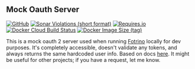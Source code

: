 ## Mock Oauth Server

[![GitHub](https://img.shields.io/github/license/michaelmolino/fotrino-frontend?style=for-the-badge)](https://www.gnu.org/licenses/gpl-3.0.en.html)
[![Sonar Violations (short format)](https://img.shields.io/sonar/violations/michaelmolino_mock-oauth-server?label=sonar%20violations&server=https%3A%2F%2Fsonarcloud.io&style=for-the-badge)](https://sonarcloud.io/dashboard?id=michaelmolino_mock-oauth-server)
[![Requires.io](https://img.shields.io/requires/github/michaelmolino/mock-oauth-server?style=for-the-badge)](https://requires.io/github/michaelmolino/mock-oauth-server/requirements/?branch=master)
[![Docker Cloud Build Status](https://img.shields.io/docker/cloud/build/michaelmolino/mock-oauth-server?style=for-the-badge)](https://hub.docker.com/repository/docker/michaelmolino/mock-oauth-server)
[![Docker Image Size (tag)](https://img.shields.io/docker/image-size/michaelmolino/mock-oauth-server/latest?label=Docker%20Image%20Size&style=for-the-badge)](https://hub.docker.com/repository/docker/michaelmolino/mock-oauth-server)

This is a mock oauth 2 server used when running [Fotrino](https://www.fotrino.com/) locally for dev purposes. It's completely accessible, doesn't validate any tokens, and always returns the same hardcoded user info. Based on docs [here](https://medium.com/@darutk/diagrams-and-movies-of-all-the-oauth-2-0-flows-194f3c3ade85). It might be useful for other projects; if you have a request, let me know.
